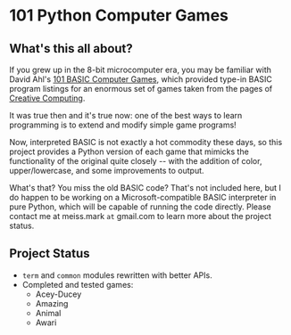# 101 Python Computer Games

## What's this all about?

If you grew up in the 8-bit microcomputer era, you may be familiar with
David Ahl's [101 BASIC Computer Games](http://www.atariarchives.org/basicgames/),
which provided type-in BASIC program listings for an enormous set of games taken
from the pages of [Creative Computing](https://archive.org/details/creativecomputing).

It was true then and it's true now: one of the best ways to learn programming
is to extend and modify simple game programs!

Now, interpreted BASIC is not exactly a hot commodity these days, so this
project provides a Python version of each game that mimicks the functionality
of the original quite closely -- with the addition of color, upper/lowercase,
and some improvements to output.

What's that?  You miss the old BASIC code?  That's not included here, but I do
happen to be working on a Microsoft-compatible BASIC interpreter in pure
Python, which will be capable of running the code directly.  Please contact me
at meiss.mark `at` gmail.com to learn more about the project status.

## Project Status

* `term` and `common` modules rewritten with better APIs.
* Completed and tested games:
  * Acey-Ducey
  * Amazing
  * Animal
  * Awari
